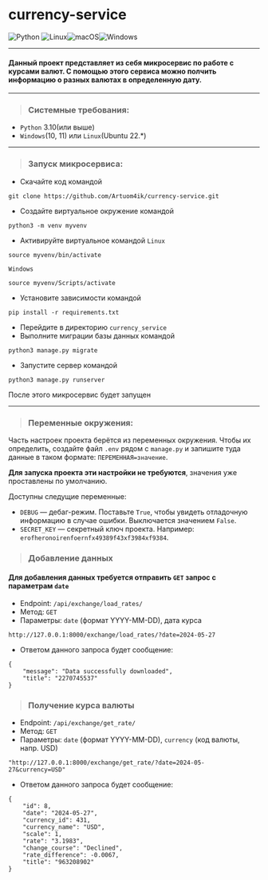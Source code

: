 # currency-service

![Python](https://img.shields.io/badge/python-3670A0?style=for-the-badge&logo=python&logoColor=ffdd54)
![Linux](https://img.shields.io/badge/Linux-FCC624?style=for-the-badge&logo=linux&logoColor=black)![macOS](https://img.shields.io/badge/mac%20os-000000?style=for-the-badge&logo=macos&logoColor=F0F0F0)![Windows](https://img.shields.io/badge/Windows-0078D6?style=for-the-badge&logo=windows&logoColor=white)
___
#### Данный проект представляет из себя микросервис по работе с курсами валют. С помощью этого сервиса можно полчить информацию о разных валютах в определенную дату. 
___
>### Системные требования:
- `Python` 3.10(или выше)
- `Windows`(10, 11) или `Linux`(Ubuntu 22.*)
___
>### Запуск микросервиса:

- Скачайте код командой
```
git clone https://github.com/Artuom4ik/currency-service.git
```
- Создайте виртуальное окружение командой
```
python3 -m venv myvenv
```
- Активируйте виртуальное командой
`Linux`
```
source myvenv/bin/activate
```
`Windows`
```
source myvenv/Scripts/activate
```
- Установите зависимости командой 
```
pip install -r requirements.txt
```
- Перейдите в директорию `currency_service`
- Выполните миграции базы данных командой 
```
python3 manage.py migrate
```
- Запустите сервер командой 
```
python3 manage.py runserver
```

После этого микросервис будет запущен
___
>### Переменные окружения:

Часть настроек проекта берётся из переменных окружения. Чтобы их определить, создайте файл `.env` рядом с `manage.py` и запишите туда данные в таком формате: `ПЕРЕМЕННАЯ=значение`.

**Для запуска проекта эти настройки не требуются**, значения уже проставлены по умолчанию.

Доступны следущие переменные:
- `DEBUG` — дебаг-режим. Поставьте `True`, чтобы увидеть отладочную информацию в случае ошибки. Выключается значением `False`.
- `SECRET_KEY` — секретный ключ проекта. Например: `erofheronoirenfoernfx49389f43xf3984xf9384`.

>### Добавление данных

#### Для добавления данных требуется отправить `GET` запрос с параметрам `date`

- Endpoint: `/api/exchange/load_rates/`
- Метод: `GET`
- Параметры: `date` (формат YYYY-MM-DD), дата курса
```
http://127.0.0.1:8000/exchange/load_rates/?date=2024-05-27
```
- Ответом данного запроса будет сообщение:
```
{
    "message": "Data successfully downloaded",
    "title": "2270745537"
}
```

>### Получение курса валюты

- Endpoint: `/api/exchange/get_rate/`
- Метод: `GET`
- Параметры: `date` (формат YYYY-MM-DD), `currency` (код валюты, напр. USD)

```
"http://127.0.0.1:8000/exchange/get_rate/?date=2024-05-27&currency=USD"
```
- Ответом данного запроса будет сообщение:
```
{
    "id": 8,
    "date": "2024-05-27",
    "currency_id": 431,
    "currency_name": "USD",
    "scale": 1,
    "rate": "3.1983",
    "change_course": "Declined",
    "rate_difference": -0.0067,
    "title": "963208902"
}
```
